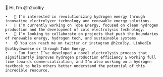 👋 Hi, I’m @h2colby

	•	👀 I’m interested in revolutionizing hydrogen energy through innovative electrolyzer technology and renewable energy solutions.
	•	🌱 I’m currently working on Tobe Energy, focused on clean hydrogen production and the development of cold electrolysis technology.
	•	💞️ I’m looking to collaborate on projects that push the boundaries of renewable energy, hydrogen tech, and sustainable systems.
	•	📫 You can reach me on twitter or instagram @h2colby, LinkedIn @colbydeweese or through Tobe Energy.
	•	⚡ Fun fact: I’ve developed a novel electrolysis process that significantly improves hydrogen production efficiency & working full time towards commercialization, and I’m also working on a hydrogen textbook to help others better understand the potential of this incredible resource.

<!---
h2colby/h2colby is a ✨ special ✨ repository because its `README.md` (this file) appears on your GitHub profile.
You can click the Preview link to take a look at your changes.
--->
